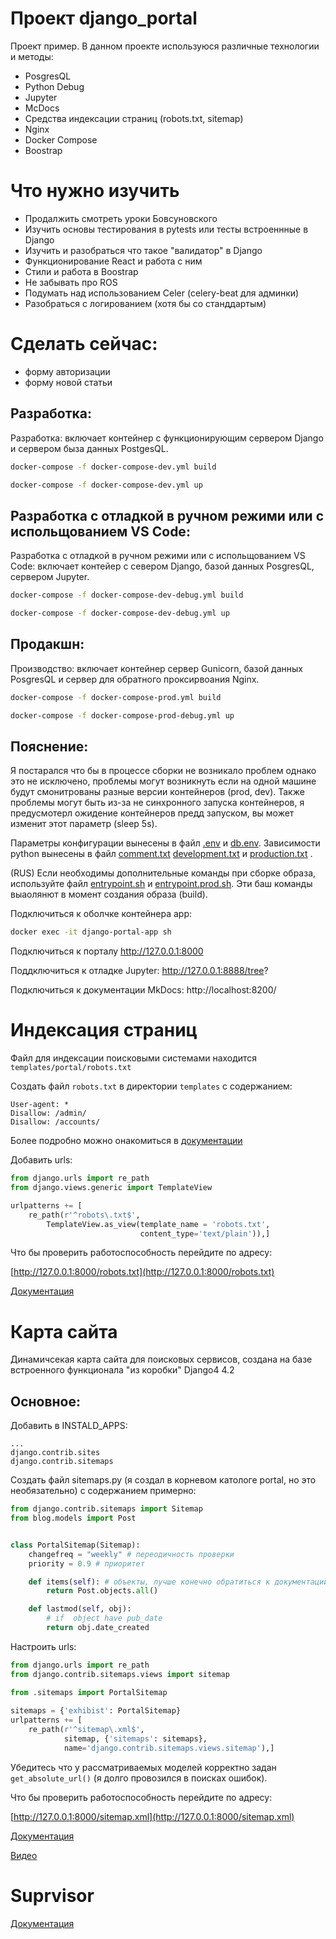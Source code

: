 # Проект django_portal
Проект пример. В данном проекте используюся различные технологии и методы:
- PosgresQL
- Python Debug
- Jupyter
- McDocs
- Средства индексации страниц (robots.txt, sitemap)
- Nginx
- Docker Compose
- Boostrap

# Что нужно изучить
- Продалжить смотреть уроки Бовсуновского
- Изучить основы тестирования в pytests или тесты встроеннные в Django
- Изучить и разобраться что такое "валидатор" в Django
- Функционирование React и работа с ним
- Стили и работа в Boostrap
- Не забывать про ROS
- Подумать над использованием Celer (celery-beat для админки)
- Разобраться с логированием (хотя бы со станддартым)

# Сделать сейчас:
- форму авторизации
- форму новой статьи 

## Разработка: 

Разработка: включает контейнер с функционирующим сервером Django и сервером быза данных PostgesQL.

```bash
docker-compose -f docker-compose-dev.yml build
```

```bash
docker-compose -f docker-compose-dev.yml up
```

## Разработка с отладкой в ручном режими или с испольщованием VS Code:
Разработка с отладкой в ручном режими или с испольщованием VS Code: включает контейер с севером Django, базой данных PosgresQL, сервером Jupyter.

```bash
docker-compose -f docker-compose-dev-debug.yml build
```

```bash
docker-compose -f docker-compose-dev-debug.yml up
```

## Продакшн:
Производство: включает контейнер сервер Gunicorn, базой данных PosgresQL и сервер для обратного проксирвоания Nginx.

```bash
docker-compose -f docker-compose-prod.yml build
```

```bash
docker-compose -f docker-compose-prod-debug.yml up
```

## Пояснение:
Я постарался что бы в процессе сборки не возникало проблем однако это не исключено, проблемы могут возникнуть если на одной машине будут смонитрованы разные версии контейнеров (prod, dev). Также проблемы могут быть из-за не синхронного запуска контейнеров, я предусмотерл ожидение контейнеров предд запуском, вы может изменит этот параметр (sleep 5s).

Параметры конфигурации вынесены в файл [.env](env/.env) и [db.env](env/db.env).
Зависимости python вынесены в файл [comment.txt](pip_install_txt/comment.txt) [development.txt](pip_install_txt/development.txt) и [production.txt](requirements/production.txt) .

(RUS) Если необходимы дополнительные команды при сборке образа, используйте файл  [entrypoint.sh](entrypoint.sh) и [entrypoint.prod.sh](entrypoint.prod.sh). Эти баш команды выаолянют в момент создания образа (build).


Подключиться к оболчке контейнера app:
```bash
docker exec -it django-portal-app sh
```

Подключиться к порталу
http://127.0.0.1:8000

Поддключиться к отладке Jupyter:
http://127.0.0.1:8888/tree?

Подключиться к документации MkDocs:
http://localhost:8200/

# Индексация страниц 

Файл для индексации поисковыми системами находится `templates/portal/robots.txt`

Создать файл `robots.txt` в директории `templates` с содержанием:

```
User-agent: *
Disallow: /admin/
Disallow: /accounts/
```
Более подробно можно онакомиться в [документации](https://django.fun/ru/articles/tutorials/kak-dobavit-robotstxt-na-svoj-sajt-django/)

Добавить urls:

```python
from django.urls import re_path
from django.views.generic import TemplateView

urlpatterns += [
    re_path(r'^robots\.txt$',
        TemplateView.as_view(template_name = 'robots.txt',
                             content_type='text/plain')),]
```

Что бы проверить работоспособность перейдите по адресу:

[http://127.0.0.1:8000/robots.txt](http://127.0.0.1:8000/robots.txt)

[Документация](https://django.fun/ru/articles/tutorials/kak-dobavit-robotstxt-na-svoj-sajt-django/)

# Карта сайта
Динамичсекая карта сайта для поисковых  сервисов, создана на базе встроенного функционала "из коробки" Django4 4.2

## Основное:
Добавить в INSTALD_APPS:
```
...
django.contrib.sites
django.contrib.sitemaps
```
 
Создать файл sitemaps.py (я создал в корневом катологе portal, но это необязательно) с содержанием примерно:

```python
from django.contrib.sitemaps import Sitemap
from blog.models import Post


class PortalSitemap(Sitemap):
    changefreq = "weekly" # переодичность проверки
    priority = 0.9 # приоритет

    def items(self): # объекты, лучше конечно обратиться к документации
        return Post.objects.all()

    def lastmod(self, obj):
        # if  object have pub_date
        return obj.date_created
```

Настроить urls:
```python
from django.urls import re_path
from django.contrib.sitemaps.views import sitemap

from .sitemaps import PortalSitemap
  
sitemaps = {'exhibist': PortalSitemap}
urlpatterns += [
    re_path(r'^sitemap\.xml$',
            sitemap, {'sitemaps': sitemaps},
            name='django.contrib.sitemaps.views.sitemap'),]

```
Убедитесь что у рассматриваемых моделей корректно задан `get_absolute_url()` (я долго провозился в поисках ошибок).

Что бы проверить работоспособность перейдите по адресу:

[http://127.0.0.1:8000/sitemap.xml](http://127.0.0.1:8000/sitemap.xml)

[Документация](https://docs.djangoproject.com/en/4.2/ref/contrib/sitemaps/)

[Видео](https://www.youtube.com/watch?v=Y0qKYFZDlmo&t=379s)

# Suprvisor

[Документация](http://supervisord.org/running.html)